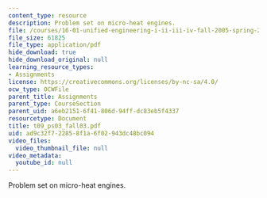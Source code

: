 ```yaml
---
content_type: resource
description: Problem set on micro-heat engines.
file: /courses/16-01-unified-engineering-i-ii-iii-iv-fall-2005-spring-2006/ad9c32f722858f1a6f02943dc48bc094_t09_ps03_fall03.pdf
file_size: 61825
file_type: application/pdf
hide_download: true
hide_download_original: null
learning_resource_types:
- Assignments
license: https://creativecommons.org/licenses/by-nc-sa/4.0/
ocw_type: OCWFile
parent_title: Assignments
parent_type: CourseSection
parent_uid: a6eb2151-6f41-806d-94ff-dc83eb5f4337
resourcetype: Document
title: t09_ps03_fall03.pdf
uid: ad9c32f7-2285-8f1a-6f02-943dc48bc094
video_files:
  video_thumbnail_file: null
video_metadata:
  youtube_id: null
---
```

Problem set on micro-heat engines.